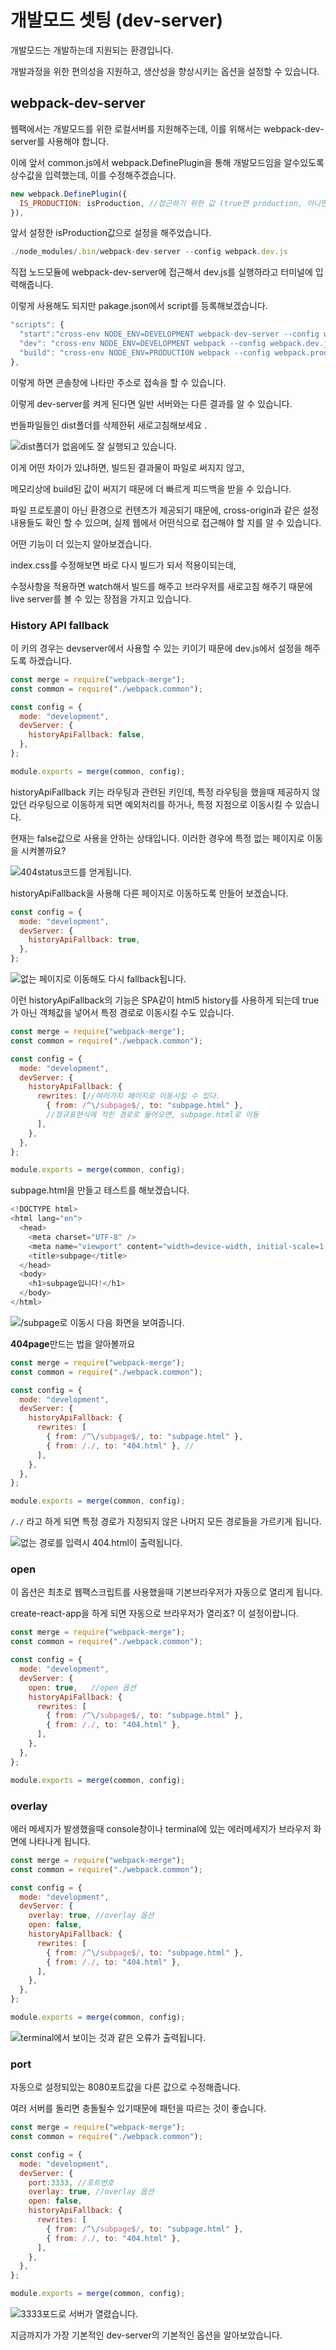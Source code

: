 # 개발모드 셋팅 \(dev-server\)

개발모드는 개발하는데 지원되는 환경입니다. 

개발과정을 위한 편의성을 지원하고, 생산성을 향상시키는 옵션을 설정할 수 있습니다. 

## webpack-dev-server

웹팩에서는 개발모드를 위한 로컬서버를 지원해주는데, 이를 위해서는 webpack-dev-server를 사용해야 합니다. 

이에 앞서 common.js에서 webpack.DefinePlugin을 통해 개발모드임을 알수있도록 상수값을 입력했는데, 이를 수정해주겠습니다. 

```javascript
new webpack.DefinePlugin({
  IS_PRODUCTION: isProduction, //접근하기 위한 값 (true면 production, 아니면 dev)
}),
```

앞서 설정한 isProduction값으로 설정을 해주었습니다. 

```javascript
./node_modules/.bin/webpack-dev-server --config webpack.dev.js
```

직접 노드모듈에 webpack-dev-server에 접근해서 dev.js를 실행하라고 터미널에 입력해줍니다. 

이렇게 사용해도 되지만 pakage.json에서 script를 등록해보겠습니다. 

```javascript
"scripts": {
  "start":"cross-env NODE_ENV=DEVELOPMENT webpack-dev-server --config webpack.dev.js",
  "dev": "cross-env NODE_ENV=DEVELOPMENT webpack --config webpack.dev.js",
  "build": "cross-env NODE_ENV=PRODUCTION webpack --config webpack.prod.js"
},
```

이렇게 하면 콘솔창에 나타만 주소로 접속을 할 수 있습니다. 

이렇게 dev-server를 켜게 된다면 일반 서버와는 다른 결과를 알 수 있습니다. 

번들파일들인 dist폴더를 삭제한뒤 새로고침해보세요 . 

![dist&#xD3F4;&#xB354;&#xAC00; &#xC5C6;&#xC74C;&#xC5D0;&#xB3C4; &#xC798; &#xC2E4;&#xD589;&#xB418;&#xACE0; &#xC788;&#xC2B5;&#xB2C8;&#xB2E4;. ](.gitbook/assets/image%20%285%29.png)

이게 어떤 차이가 있냐하면, 빌드된 결과물이 파일로 써지지 않고, 

메모리상에 build된 값이 써지기 때문에 더 빠르게 피드백을 받을 수 있습니다. 

파일 프로토콜이 아닌 환경으로 컨텐츠가 제공되기 때문에, cross-origin과 같은 설정내용들도 확인 할 수 있으며, 실제 웹에서 어떤식으로 접근해야 할 지를 알 수 있습니다. 

어떤 기능이 더 있는지 알아보겠습니다. 

index.css를 수정해보면 바로 다시 빌드가 되서 적용이되는데, 

 수정사항을 적용하면 watch해서 빌드를 해주고 브라우저를 새로고침 해주기 때문에 live server를 볼 수 있는 장점을 가지고 있습니다. 

### History API fallback 

이 키의 경우는 devserver에서 사용할 수 있는 키이기 때문에 dev.js에서 설정을 해주도록 하겠습니다. 

```javascript
const merge = require("webpack-merge");
const common = require("./webpack.common");

const config = {
  mode: "development",
  devServer: {
    historyApiFallback: false,
  },
};

module.exports = merge(common, config);
```

historyApiFallback 키는 라우팅과 관련된 키인데, 특정 라우팅을 했을때 제공하지 않았던 라우팅으로 이동하게 되면 예외처리를 하거나, 특정 지점으로 이동시킬 수 있습니다. 

현재는 false값으로 사용을 안하는 상태입니다. 이러한 경우에 특정 없는 페이지로 이동을 시켜볼까요? 

![404status&#xCF54;&#xB4DC;&#xB97C; &#xC5BB;&#xAC8C;&#xB429;&#xB2C8;&#xB2E4;. ](.gitbook/assets/image%20%2812%29.png)

historyApiFallback을 사용해 다른 페이지로 이동하도록 만들어 보겠습니다. 

```javascript
const config = {
  mode: "development",
  devServer: {
    historyApiFallback: true,
  },
};
```

![&#xC5C6;&#xB294; &#xD398;&#xC774;&#xC9C0;&#xB85C; &#xC774;&#xB3D9;&#xD574;&#xB3C4; &#xB2E4;&#xC2DC; fallback&#xB429;&#xB2C8;&#xB2E4;. ](.gitbook/assets/image%20%289%29.png)

이런 historyApiFallback의 기능은 SPA같이 html5 history를 사용하게 되는데 true가 아닌 객체값을 넣어서 특정 경로로 이동시킬 수도 있습니다. 

```javascript
const merge = require("webpack-merge");
const common = require("./webpack.common");

const config = {
  mode: "development",
  devServer: {
    historyApiFallback: {
      rewrites: [//여러가지 페이지로 이동시킬 수 있다.
        { from: /^\/subpage$/, to: "subpage.html" }, 
        //정규표현식에 적힌 경로로 들어오면, subpage.html로 이동
      ],
    },
  },
};

module.exports = merge(common, config);
```

subpage.html을 만들고 테스트를 해보겠습니다. 

```javascript
<!DOCTYPE html>
<html lang="en">
  <head>
    <meta charset="UTF-8" />
    <meta name="viewport" content="width=device-width, initial-scale=1.0" />
    <title>subpage</title>
  </head>
  <body>
    <h1>subpage입니다!</h1>
  </body>
</html>
```

![/subpage&#xB85C; &#xC774;&#xB3D9;&#xC2DC; &#xB2E4;&#xC74C; &#xD654;&#xBA74;&#xC744; &#xBCF4;&#xC5EC;&#xC90D;&#xB2C8;&#xB2E4;. ](.gitbook/assets/image%20%2828%29.png)

**404page**만드는 법을 알아볼까요

```javascript
const merge = require("webpack-merge");
const common = require("./webpack.common");

const config = {
  mode: "development",
  devServer: {
    historyApiFallback: {
      rewrites: [
        { from: /^\/subpage$/, to: "subpage.html" },
        { from: /./, to: "404.html" }, //  
      ],
    },
  },
};

module.exports = merge(common, config);
```

`/./` 라고 하게 되면 특정 경로가 지정되지 않은 나머지 모든 경로들을 가르키게 됩니다. 

![&#xC5C6;&#xB294; &#xACBD;&#xB85C;&#xB97C; &#xC785;&#xB825;&#xC2DC; 404.html&#xC774; &#xCD9C;&#xB825;&#xB429;&#xB2C8;&#xB2E4;. ](.gitbook/assets/image%20%284%29.png)

### open

이 옵션은 최초로 웹팩스크립트를 사용했을때 기본브라우저가 자동으로 열리게 됩니다. 

create-react-app을 하게 되면 자동으로 브라우저가 열리죠? 이 설정이랍니다. 

```javascript
const merge = require("webpack-merge");
const common = require("./webpack.common");

const config = {
  mode: "development",
  devServer: {
    open: true,   //open 옵션
    historyApiFallback: {
      rewrites: [
        { from: /^\/subpage$/, to: "subpage.html" },
        { from: /./, to: "404.html" }, 
      ],
    },
  },
};

module.exports = merge(common, config);

```

### overlay 

에러 메세지가 발생했을때 console창이나 terminal에 있는 에러메세지가 브라우저 화면에 나타나게 됩니다. 

```javascript
const merge = require("webpack-merge");
const common = require("./webpack.common");

const config = {
  mode: "development",
  devServer: {
    overlay: true, //overlay 옵션
    open: false,
    historyApiFallback: {
      rewrites: [
        { from: /^\/subpage$/, to: "subpage.html" },
        { from: /./, to: "404.html" },
      ],
    },
  },
};

module.exports = merge(common, config);

```

![terminal&#xC5D0;&#xC11C; &#xBCF4;&#xC774;&#xB294; &#xAC83;&#xACFC; &#xAC19;&#xC740; &#xC624;&#xB958;&#xAC00; &#xCD9C;&#xB825;&#xB429;&#xB2C8;&#xB2E4;. ](.gitbook/assets/image%20%282%29.png)

### port

자동으로 설정되있는 8080포트값을 다른 값으로 수정해줍니다. 

여러 서버를 돌리면 충돌될수 있기때문에 패턴을 따르는 것이 좋습니다. 

```javascript
const merge = require("webpack-merge");
const common = require("./webpack.common");

const config = {
  mode: "development",
  devServer: {
    port:3333, //포트번호
    overlay: true, //overlay 옵션
    open: false,
    historyApiFallback: {
      rewrites: [
        { from: /^\/subpage$/, to: "subpage.html" },
        { from: /./, to: "404.html" },
      ],
    },
  },
};

module.exports = merge(common, config);
```

![3333&#xD3EC;&#xB4DC;&#xB85C; &#xC11C;&#xBC84;&#xAC00; &#xC5F4;&#xB838;&#xC2B5;&#xB2C8;&#xB2E4;. ](.gitbook/assets/image%20%2831%29.png)

지금까지가 가장 기본적인 dev-server의 기본적인 옵션을 알아보았습니다. 

